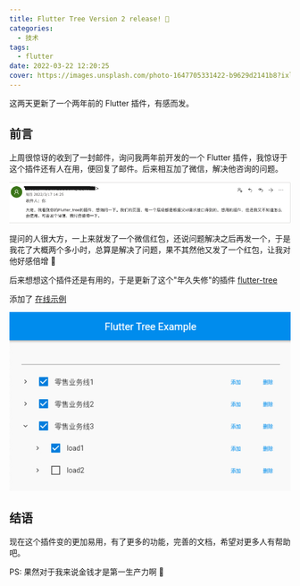 ```yaml
---
title: Flutter Tree Version 2 release! 🎉
categories:
  - 技术
tags:
  - flutter
date: 2022-03-22 12:20:25
cover: https://images.unsplash.com/photo-1647705331422-b9629d2141b8?ixlib=rb-1.2.1&ixid=MnwxMjA3fDB8MHxwaG90by1wYWdlfHx8fGVufDB8fHx8&auto=format&fit=crop&w=1470&q=80
---
```


这两天更新了一个两年前的 Flutter 插件，有感而发。

<!--more-->

## 前言

上周很惊讶的收到了一封邮件，询问我两年前开发的一个 Flutter 插件，我惊讶于这个插件还有人在用，便回复了邮件。后来相互加了微信，解决他咨询的问题。

![email](./images/flutter-tree-2/email.jpg)

提问的人很大方，一上来就发了一个微信红包，还说问题解决之后再发一个，于是我花了大概两个多小时，总算是解决了问题，果不其然他又发了一个红包，让我对他好感倍增 🐶

后来想想这个插件还是有用的，于是更新了这个"年久失修"的插件 [flutter-tree](https://github.com/xrr2016/flutter-tree)

添加了 [在线示例](https://fluttertree.coldstone.fun)

![cover](./images/flutter-tree-2/cover.jpg)

## 结语

现在这个插件变的更加易用，有了更多的功能，完善的文档，希望对更多人有帮助吧。

PS: 果然对于我来说金钱才是第一生产力啊 🐶
